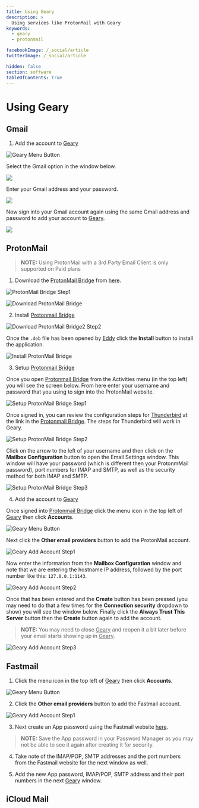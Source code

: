 ```yaml
---
title: Using Geary
description: >
  Using services like ProtonMail with Geary
keywords:
  - geary
  - protonmail

facebookImage: /_social/article
twitterImage: /_social/article

hidden: false
section: software
tableOfContents: true
---
```


# Using Geary

## Gmail

1. Add the account to <u>Geary</u>

![Geary Menu Button](/images/using-email/geary-menu-button.png)

Select the Gmail option in the window below.

![](/images/using-email/geary-add-gmail1.png)

Enter your Gmail address and your password.

![](/images/using-email/geary-add-gmail2.png)

Now sign into your Gmail account again using the same Gmail address and password to add your account to <u>Geary</u>.

![](/images/using-email/geary-add-gmail3.png)

## ProtonMail

> **NOTE:** Using ProtonMail with a 3rd Party Email Client is only supported on Paid plans

1. Download the <u>ProtonMail Bridge</u> from [here](https://protonmail.com/bridge/).

![ProtonMail Bridge Step1](/images/using-email/protonmail-bridge-step1.png)

![Download ProtonMail Bridge](/images/using-email/protonmail-bridge-deb.png)

2. Install <u>Protonmail Bridge</u>

![Download ProtonMail Bridge2 Step2](/images/using-email/protonmail-bridge-download.png)

Once the `.deb` file has been opened by <u>Eddy</u> click the **Install** button to install the application. 

![Install ProtonMail Bridge](/images/using-email/protonmail-bridge-install.png)

3. Setup <u>Protonmail Bridge</u>

Once you open <u>Protonmail Bridge</u> from the Activities menu (in the top left) you will see the screen below. From here enter your username and password that you using to sign into the ProtonMail website.

![Setup ProtonMail Bridge Step1](/images/using-email/protonmail-bridge-setup1.png)

Once signed in, you can review the configuration steps for <u>Thunderbird</u> at the link in the <u>Protonmail Bridge</u>. The steps for Thunderbird will work in Geary.

![Setup ProtonMail Bridge Step2](/images/using-email/protonmail-bridge-setup2.png)

Click on the arrow to the left of your username and then click on the **Mailbox Configuration** button to open the Email Settings window. This window will have your password (which is different then your ProtonmMail password), port numbers for IMAP and SMTP, as well as the security method for both IMAP and SMTP. 

![Setup ProtonMail Bridge Step3](/images/using-email/protonmail-bridge-setup3.png)

4. Add the account to <u>Geary</u>

Once signed into <u>Protonmail Bridge</u> click the menu icon in the top left of <u>Geary</u> then click **Accounts**.

![Geary Menu Button](/images/using-email/geary-menu-button.png)

Next click the **Other email providers** button to add the ProtonMail account.

![Geary Add Account Step1](/images/using-email/geary-add-other-account.png)

Now enter the information from the **Mailbox Configuration** window and note that we are entering the hostname IP address, followed by the port number like this: `127.0.0.1:1143`. 

![Geary Add Account Step2](/images/using-email/geary-add-protonmail.png)

Once that has been entered and the **Create** button has been pressed (you may need to do that a few times for the **Connection security** dropdown to show) you will see the window below. Finally click the **Always Trust This Server** button then the **Create** button again to add the account. 

> **NOTE:** You may need to close <u>Geary</u> and reopen it a bit later before your email starts showing up in <u>Geary</u>.

![Geary Add Account Step3](/images/using-email/trust-window.png)

## Fastmail

1. Click the menu icon in the top left of <u>Geary</u> then click **Accounts**.

![Geary Menu Button](/images/using-email/geary-menu-button.png)

2. Click the **Other email providers** button to add the Fastmail account.

![Geary Add Account Step1](/images/using-email/geary-add-other-account.png)

3. Next create an App password using the Fastmail website [here](https://www.fastmail.help/hc/en-us/articles/1500000279921-IMAP-POP-and-SMTP).

> **NOTE:** Save the App password in your Password Manager as you may not be able to see it again after creating it for security. 

4. Take note of the IMAP/POP, SMTP addresses and the port numbers from the Fastmail website for the next window as well.

5. Add the new App password, IMAP/POP, SMTP address and their port numbers in the next <u>Geary</u> window.

## iCloud Mail